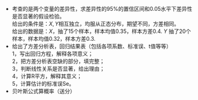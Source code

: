 -  考查的是两个变量的差异性，求差异性的$95\%$的置信区间和$0.05$水平下差异性是否显著的假设检验。<br />给出的条件是：$X,Y$相互独立，均服从正态分布，期望不同，方差相同。<br />给出的数据是：$X$，抽了15个样本，样本均值0.35，样本方差0.4. $Y$ 抽了20个样本，样本均值0.32，样本方差0.3. 
-  给出了方差分析表，回归结果表（包括各项系数、标准误、t值等等）<br />1，写出回归方程，解释各项意义；<br />2，把方差分析表空缺的部分，填完整；<br />3，判断线性关系是否显著，给出理由；<br />4，计算R平方，解释其意义；<br />5，计算估计的标准误Se。 
-  贝叶斯公式算概率（送分） 
